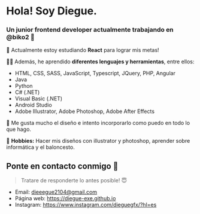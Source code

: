 # Hola! Soy Diegue.
### Un junior frontend developer actualmente trabajando en @biko2 🐣

💪 Actualmente estoy estudiando **React** para lograr mis metas!

🕵️‍♀️ Además, he aprendido **diferentes lenguajes y herramientas**, entre ellos:

 - HTML, CSS, SASS, JavaScript, Typescript, JQuery, PHP, Angular
 - Java
 - Python
 - C# (.NET)
 - Visual Basic (.NET)
 - Android Studio
 - Adobe Illustrator, Adobe Photoshop, Adobe After Effects

🥰 Me gusta mucho el diseño e intento incorporarlo como puedo en todo lo que hago.

🧑 **Hobbies:** Hacer mis diseños con illustrator y photoshop, aprender sobre informática y el baloncesto.

## Ponte en contacto conmigo 💌

> Tratare de responderte lo antes posible! 😇
- Email: dieeegue2104@gmail.com
- Página web: https://diegue-exe.github.io
- Instagram: https://www.instagram.com/dieguegfx/?hl=es
